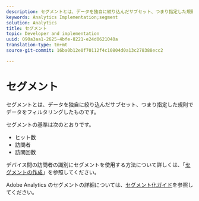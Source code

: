 ```yaml
---
description: セグメントとは、データを独自に絞り込んだサブセット、つまり指定した規則でデータをフィルタリングしたものです。
keywords: Analytics Implementation;segment
solution: Analytics
title: セグメント
topic: Developer and implementation
uuid: 090a3aa1-2625-4bfe-8221-e24d0621040a
translation-type: tm+mt
source-git-commit: 16ba0b12e0f70112f4c10804d0a13c278388ecc2

---
```



# セグメント

セグメントとは、データを独自に絞り込んだサブセット、つまり指定した規則でデータをフィルタリングしたものです。

セグメントの基準は次のとおりです。

* ヒット数
* 訪問者
* 訪問回数

デバイス間の訪問者の識別にセグメントを使用する方法について詳しくは、「[セグメントの作成](/help/implement/js-implementation/xdevice-visid/segments.md)」を参照してください。

Adobe Analytics のセグメントの詳細については、[セグメント化ガイド](https://marketing.adobe.com/resources/help/en_US/analytics/segment/)を参照してください。
